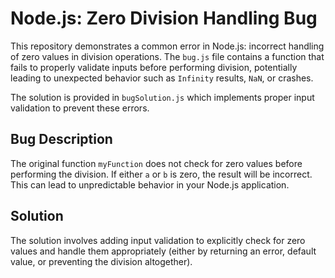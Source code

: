 # Node.js: Zero Division Handling Bug

This repository demonstrates a common error in Node.js: incorrect handling of zero values in division operations.  The `bug.js` file contains a function that fails to properly validate inputs before performing division, potentially leading to unexpected behavior such as `Infinity` results, `NaN`, or crashes.

The solution is provided in `bugSolution.js` which implements proper input validation to prevent these errors. 

## Bug Description

The original function `myFunction` does not check for zero values before performing the division. If either `a` or `b` is zero, the result will be incorrect. This can lead to unpredictable behavior in your Node.js application.

## Solution

The solution involves adding input validation to explicitly check for zero values and handle them appropriately (either by returning an error, default value, or preventing the division altogether).